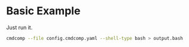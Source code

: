 # Basic Example

Just run it.

```sh
cmdcomp --file config.cmdcomp.yaml --shell-type bash > output.bash
```
